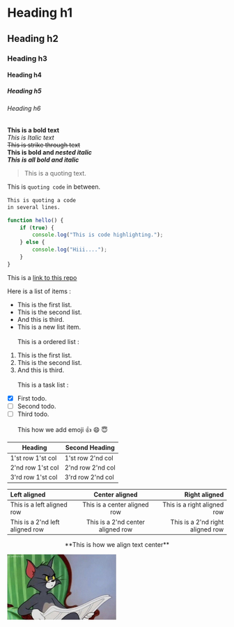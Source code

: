 # Heading h1

## Heading h2

### Heading h3

#### Heading h4

##### Heading h5

###### Heading h6

**This is a bold text**\
_This is Italic text_\
~~This is strike through text~~\
**This is bold and _nested italic_**\
**_This is all bold and italic_**

> This is a quoting text.

This is `quoting code` in between.

```
This is quoting a code
in several lines.
```

```javascript
function hello() {
	if (true) {
		console.log("This is code highlighting.");
	} else {
		console.log("Hiii....");
	}
}
```

This is a [link to this repo](https://github.com/Shashank-Salian/Readme)

Here is a list of items :

- This is the first list.
- This is the second list.
- And this is third.
- This is a new list item.
  <br><br>
  This is a ordered list :

1. This is the first list.
2. This is the second list.
3. And this is third.
   <br><br>
   This is a task list :

- [x] First todo.
- [ ] Second todo.
- [ ] Third todo.
      <br><br>
      This how we add emoji :+1: :smile: :innocent:

| Heading           | Second Heading    |
| ----------------- | ----------------- |
| 1'st row 1'st col | 1'st row 2'nd col |
| 2'nd row 1'st col | 2'nd row 2'nd col |
| 3'rd row 1'st col | 3'rd row 2'nd col |

| Left aligned                    |          Center aligned           |                    Right aligned |
| :------------------------------ | :-------------------------------: | -------------------------------: |
| This is a left aligned row      |   This is a center aligned row    |      This is a right aligned row |
| This is a 2'nd left aligned row | This is a 2'nd center aligned row | This is a 2'nd right aligned row |

<p align="center">
  **This is how we align text center**
</p>

<img src="Tom.jpg" width="250" height="150" alt="Tom" />
